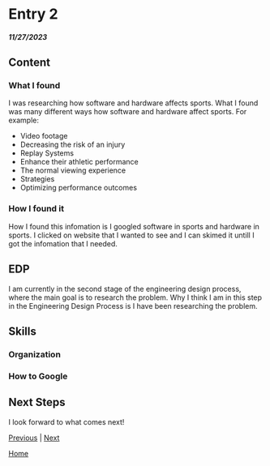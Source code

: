 # Entry 2
##### 11/27/2023

## Content
### What I found
I was researching how software and hardware affects sports. What I found was many different ways how software and hardware affect sports. For example:

* Video footage
* Decreasing the risk of an injury
* Replay Systems
* Enhance their athletic performance
* The normal viewing experience
* Strategies
* Optimizing performance outcomes

### How I found it 
How I found this infomation is I googled software in sports and hardware in sports. I clicked on website that I wanted to see and I can skimed it untill I got the infomation that I needed. 

## EDP
I am currently in the second stage of the engineering design process, where the main goal is to research the problem. Why I think I am in this step in the Engineering Design Process is I have been researching the problem. 

## Skills 

### Organization

### How to Google

## Next Steps
I look forward to what comes next!

[Previous](entry01.md) | [Next](entry03.md)

[Home](../README.md)
